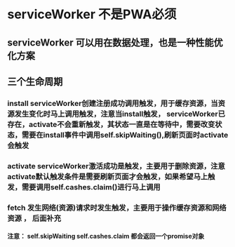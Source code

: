 # serviceWorker 不是PWA必须
## serviceWorker 可以用在数据处理，也是一种性能优化方案 
## 三个生命周期
### install  serviceWorker创建注册成功调用触发，用于缓存资源，当资源发生变化时马上调用触发，注意当install触发， serviceWorker已存在，activate不会重新触发，其状态一直是在等待中，需要改变状态，需要在install事件中调用self.skipWaiting(),刷新页面时activate会触发
### activate serviceWorker激活成功是触发，主要用于删除资源，注意activate默认触发条件是需要刷新页面才会触发，如果希望马上触发，需要调用self.cashes.claim()进行马上调用
### fetch  发生网络(资源)请求时发生触发，主要用于操作缓存资源和网络资源 ， 后面补充

#### 注意： self.skipWaiting self.cashes.claim 都会返回一个promise对象



